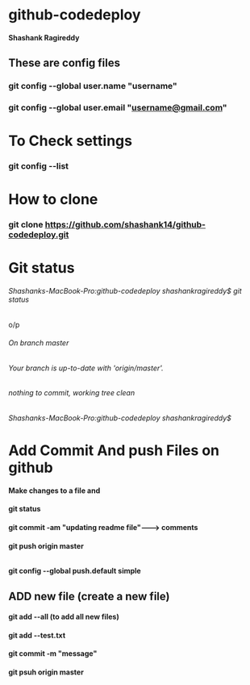 
# github-codedeploy
#### Shashank Ragireddy

## These are config files

### git config --global user.name "username"
### git config --global user.email "username@gmail.com"

# To Check settings
### git config --list

# How to clone
### git clone https://github.com/shashank14/github-codedeploy.git

# Git status 
###### Shashanks-MacBook-Pro:github-codedeploy shashankragireddy$ git status 
o/p
###### On branch master
###### Your branch is up-to-date with 'origin/master'.
###### nothing to commit, working tree clean
###### Shashanks-MacBook-Pro:github-codedeploy shashankragireddy$ 

# Add Commit And push Files on github

#### Make changes to a file and 
#### git status
#### git commit -am "updating readme file"---> comments 
#### git push origin master

######
#### git config --global push.default simple


## ADD new file (create a new file)
#### git add --all (to add all new files)
#### git add --test.txt
#### git commit -m "message"
#### git psuh origin master
